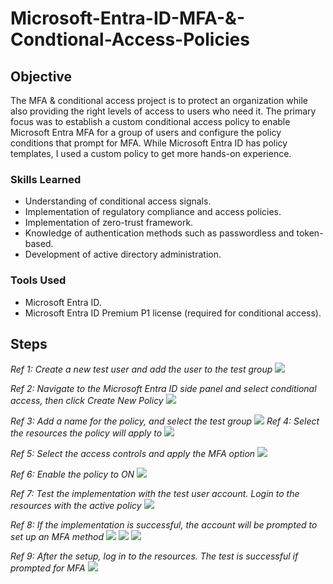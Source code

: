 # Microsoft-Entra-ID-MFA-&-Condtional-Access-Policies

## Objective

The MFA & conditional access project is to protect an organization while also providing the right levels of access to users who need it. The primary focus was to establish a custom conditional access policy to enable Microsoft Entra MFA for a group of users and configure the policy conditions that prompt for MFA.
While Microsoft Entra ID has policy templates, I used a custom policy to get more hands-on experience.
### Skills Learned

- Understanding of conditional access signals.
- Implementation of regulatory compliance and access policies.
- Implementation of zero-trust framework.
- Knowledge of authentication methods such as passwordless and token-based.
- Development of active directory administration.

### Tools Used

- Microsoft Entra ID.
- Microsoft Entra ID Premium P1 license (required for conditional access).

## Steps

*Ref 1: Create a new test user and add the user to the test group*
<img src="https://github.com/dnalegri/Entra-MFA/assets/164395911/57b81e31-45d0-4230-bbde-f734d4e212fe" />

*Ref 2: Navigate to the Microsoft Entra ID side panel and select conditional access, then click Create New Policy*
<img src="https://github.com/dnalegri/Entra-MFA/assets/164395911/bc79aecd-ec35-4b96-a2fd-f1d7290a92f3" />

*Ref 3: Add a name for the policy, and select the test group*
<img src="https://github.com/dnalegri/Entra-MFA/assets/164395911/f2417ff3-3f28-44eb-95a3-ef89a881aa80" />
*Ref 4: Select the resources the policy will apply to*
<img src="https://github.com/dnalegri/Entra-MFA/assets/164395911/bacec48f-54ca-44f0-9aba-a4c4a27fe497" />

*Ref 5: Select the access controls and apply the MFA option*
<img src="https://github.com/dnalegri/Entra-MFA/assets/164395911/562062ad-b1fb-4373-ba38-e2541f4fdf3f" />

*Ref 6: Enable the policy to ON*
<img src="https://github.com/dnalegri/Entra-MFA/assets/164395911/be9ecf70-3a02-432b-b8ea-e0fa0a3fc326" />

*Ref 7: Test the implementation with the test user account. Login to the resources with the active policy*
<img src="https://github.com/dnalegri/Entra-MFA/assets/164395911/6d13fc8f-ffbd-4613-a1e7-476d4d279549" />

*Ref 8: If the implementation is successful, the account will be prompted to set up an MFA method*
<img src="https://github.com/dnalegri/Entra-MFA/assets/164395911/29ed7c34-5162-416e-baa0-bd601e446aa4" />
<img src="https://github.com/dnalegri/Entra-MFA/assets/164395911/87853ba1-f811-40f4-a882-f7ecd0098dee" />
<img src="https://github.com/dnalegri/Entra-MFA/assets/164395911/0d63fabd-8c65-42d3-b170-8372ebc0da7d" />

*Ref 9: After the setup, log in to the resources. The test is successful if prompted for MFA*
<img src="https://github.com/dnalegri/Entra-MFA/assets/164395911/c02eceb6-8cbd-4b6e-98ab-007f79be0c43" />




